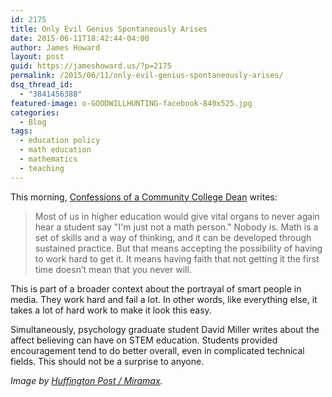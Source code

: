 ```yaml
---
id: 2175
title: Only Evil Genius Spontaneously Arises
date: 2015-06-11T18:42:44-04:00
author: James Howard
layout: post
guid: https://jameshoward.us/?p=2175
permalink: /2015/06/11/only-evil-genius-spontaneously-arises/
dsq_thread_id:
  - "3841456388"
featured-image: o-GOODWILLHUNTING-facebook-840x525.jpg
categories:
  - Blog
tags:
  - education policy
  - math education
  - mathematics
  - teaching
---
```

This morning, [Confessions of a Community College Dean](http://suburbdad.blogspot.com/2015/06/what-smart-people-look-like.html) writes:

> Most of us in higher education would give vital organs to never again hear a student say "I'm just not a math person." Nobody is.  Math is a set of skills and a way of thinking, and it can be developed through sustained practice.  But that means accepting the possibility of having to work hard to get it.  It means having faith that not getting it the first time doesn’t mean that you never will.

This is part of a broader context about the portrayal of smart people in media.  They work hard and fail a lot.  In other words, like everything else, it takes a lot of hard work to make it look this easy.  

Simultaneously, psychology graduate student David Miller writes about the affect believing can have on STEM education.  Students provided encouragement tend to do better overall, even in complicated technical fields.  This should not be a surprise to anyone.

_Image by [Huffington Post / Miramax](http://www.huffingtonpost.co.uk/2013/03/05/guess-what-the-maths-prob_n_2810101.html)._
